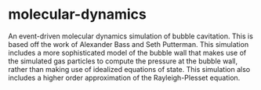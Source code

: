molecular-dynamics
==================
An event-driven molecular dynamics simulation of bubble cavitation. This is based off the work of Alexander Bass and Seth Putterman. This simulation includes a more sophisticated model of the bubble wall that makes use of the simulated gas particles to compute the pressure at the bubble wall, rather than making use of idealized equations of state. This simulation also includes a higher order approximation of the Rayleigh-Plesset equation.
